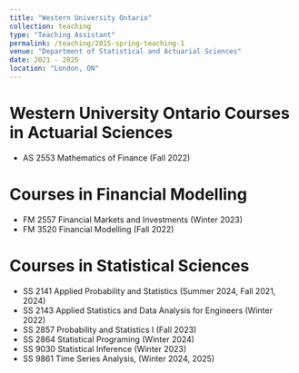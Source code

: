 ```yaml
---
title: "Western University Ontario"
collection: teaching
type: "Teaching Assistant"
permalink: /teaching/2015-spring-teaching-1
venue: "Department of Statistical and Actuarial Sciences"
date: 2021 - 2025
location: "London, ON"
---
```


Western University Ontario
Courses in Actuarial Sciences
======
* AS 2553 Mathematics of Finance (Fall 2022)

Courses in Financial Modelling
======
* FM 2557 Financial Markets and Investments (Winter 2023)
* FM 3520 Financial Modelling (Fall 2022)

Courses in Statistical Sciences
======
* SS 2141 Applied Probability and Statistics (Summer 2024, Fall 2021, 2024)
* SS 2143 Applied Statistics and Data Analysis for Engineers (Winter 2022)
* SS 2857 Probability and Statistics I (Fall 2023)
* SS 2864 Statistical Programing  (Winter 2024)
* SS 9030 Statistical Inference (Winter 2023)
* SS 9861 Time Series Analysis, (Winter 2024, 2025)


